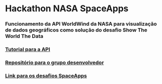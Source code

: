 # Hackathon NASA SpaceApps

### Funcionamento da API WorldWind da NASA para visualização de dados geográficos como solução do desafio Show The World The Data

### [Tutorial para a API](https://worldwind.arc.nasa.gov/)

### [Repositório para o grupo desenvolvedor](https://github.com/observers-nasa)

### [Link para os desafios SpaceApps](https://www.spaceappschallenge.org/)
